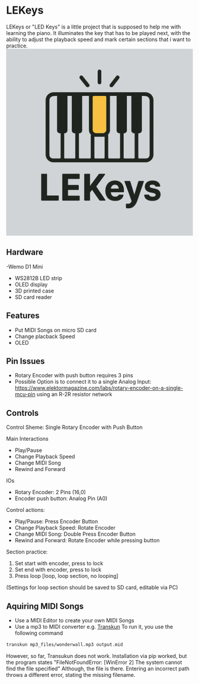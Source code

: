# LEKeys
LEKeys or "LED Keys" is a little project that is supposed to help me with learning the piano.
It illuminates the key that has to be played next, with the ability to adjust the playback speed and mark certain sections that i want to practice.
![alt text](docs/images/logo_white.png)
## Hardware
-Wemo D1 Mini
- WS2812B LED strip
- OLED display
- 3D printed case
- SD card reader

## Features
- Put MIDI Songs on micro SD card
- Change placback Speed
- OLED 

## Pin Issues
- Rotary Encoder with push button requires 3 pins
- Possible Option is to connect it to a single Analog Input: https://www.elektormagazine.com/labs/rotary-encoder-on-a-single-mcu-pin
using an R-2R resistor network

## Controls
Control Sheme: Single Rotary Encoder with Push Button

Main Interactions
- Play/Pause
- Change Playback Speed
- Change MIDI Song
- Rewind and Forward

IOs
- Rotary Encoder: 2 Pins (16,0)
- Encoder push button: Analog Pin (A0)

Control actions:
- Play/Pause: Press Encoder Button
- Change Playback Speed: Rotate Encoder
- Change MIDI Song: Double Press Encoder Button
- Rewind and Forward: Rotate Encoder while pressing button

Section practice:
1. Set start with encoder, press to lock
2. Set end with encoder, press to lock
3. Press loop [loop, loop section, no looping]

(Settings for loop section should be saved to SD card, editable via PC)

## Aquiring MIDI Songs
- Use a MIDI Editor to create your own MIDI Songs
- Use a mp3 to MIDI converter e.g. [Transkun](https://github.com/Yujia-Yan/Transkun/tree/main)
To run it, you use the following command
```bash
transkun mp3_files/wonderwall.mp3 output.mid
```

However, so far, Transukun does not work. Installation via pip worked, but the program states 
"FileNotFoundError: [WinError 2] The system cannot find the file specified"
Although, the file is there. Entering an incorrect path throws a different error, stating the missing filename.